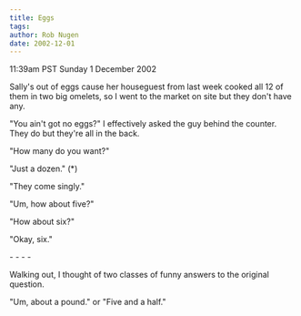 ```yaml
---
title: Eggs
tags: 
author: Rob Nugen
date: 2002-12-01
---
```


<p class=date>11:39am PST Sunday 1 December 2002</p>

<p>Sally's out of eggs cause her houseguest from last week cooked all
12 of them in two big omelets, so I went to the market on site but
they don't have any.</p>

<p>"You ain't got no eggs?" I effectively asked the guy behind the
counter.  They do but they're all in the back.</p>

<p>"How many do you want?"</p>

<p>"Just a dozen." (*)</p>

<p>"They come singly."</p>

<p>"Um, how about five?"</p>

<p>"How about six?"</p>

<p>"Okay, six."</p>

<p>- - - -</p>

<p>Walking out, I thought of two classes of funny answers to the
original question.</p>

<p>"Um, about a pound." or "Five and a half."</p>
